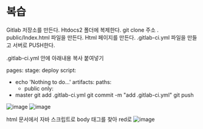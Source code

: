 # 복습

Gitlab 저장소를 만든다.
Htdocs2 폴더에 복제한다.
git clone 주소 .
public/Index.html 파일을 만든다.
Html 페이지를 만든다.
.gitlab-ci.yml 파일을 만들고 서버로 PUSH한다.

.gitlab-ci.yml 안에 아래내용 복사 붙여넣기


pages:
  stage: deploy
  script:
  - echo 'Nothing to do...'
  artifacts:
    paths:
    - public
  only:
  - master
git add .gitlab-ci.yml 
git commit -m "add .gitlab-ci.yml"
git push

![image](https://user-images.githubusercontent.com/76929823/124849918-a50eb080-dfda-11eb-852f-4651de89a602.png)
![image](https://user-images.githubusercontent.com/76929823/124849971-c2dc1580-dfda-11eb-9391-1cbcf20b1555.png)

html 문서에서 자바 스크립트로 body 태그를 찾아 red로 
![image](https://user-images.githubusercontent.com/76929823/124850218-33833200-dfdb-11eb-8981-1e33d38071f0.png)

